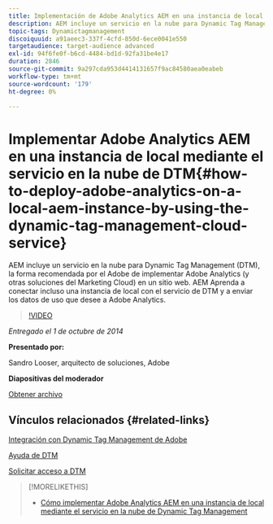 ```yaml
---
title: Implementación de Adobe Analytics AEM en una instancia de local mediante el servicio en la nube de Dynamic Tag Management
description: AEM incluye un servicio en la nube para Dynamic Tag Management (DTM), la forma recomendada por el Adobe de implementar Adobe Analytics (y otras soluciones del Marketing Cloud) en un sitio web. AEM Aprenda a conectar incluso una instancia de local con el servicio de DTM y a enviar los datos de uso que desee a Adobe Analytics.
topic-tags: Dynamictagmanagement
discoiquuid: a91aeec3-337f-4cfd-850d-6ece0041e550
targetaudience: target-audience advanced
exl-id: 94f6fe0f-b6cd-4484-bd1d-92fa31be4e17
duration: 2846
source-git-commit: 9a297cda953d4414131657f9ac84580aea0eabeb
workflow-type: tm+mt
source-wordcount: '179'
ht-degree: 0%

---
```


# Implementar Adobe Analytics AEM en una instancia de local mediante el servicio en la nube de DTM{#how-to-deploy-adobe-analytics-on-a-local-aem-instance-by-using-the-dynamic-tag-management-cloud-service}

AEM incluye un servicio en la nube para Dynamic Tag Management (DTM), la forma recomendada por el Adobe de implementar Adobe Analytics (y otras soluciones del Marketing Cloud) en un sitio web. AEM Aprenda a conectar incluso una instancia de local con el servicio de DTM y a enviar los datos de uso que desee a Adobe Analytics.

>[!VIDEO](https://video.tv.adobe.com/v/19401/?quality=9)

*Entregado el 1 de octubre de 2014*

**Presentado por:**

Sandro Looser, arquitecto de soluciones, Adobe

**Diapositivas del moderador**

[Obtener archivo](assets/dtm-10-1-2014.pdf)

## Vínculos relacionados {#related-links}

[Integración con Dynamic Tag Management de Adobe](https://docs.adobe.com/docs/en/aem/6-0/administer/integration/marketing-cloud/dtm.html)

[Ayuda de DTM](https://experienceleague.adobe.com/docs/data-collection.html?lang=es)

[Solicitar acceso a DTM](https://dtm.adobe.com/request_access)

<!--
[Get back to the Overview](https://helpx.adobe.com/es/experience-manager/kt/eseminars/gems/aem-index.html)
-->

>[!MORELIKETHIS]
>
>* [Cómo implementar Adobe Analytics AEM en una instancia de local mediante el servicio en la nube de Dynamic Tag Management](aem-adobe-analytics-dynamic-tag-management.md)
